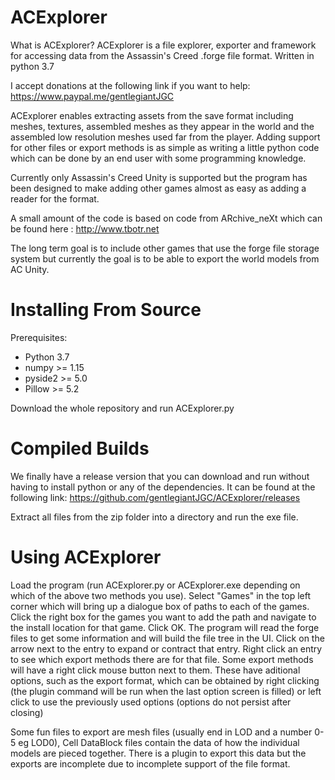 # ACExplorer
What is ACExplorer?
ACExplorer is a file explorer, exporter and framework for accessing data from the Assassin's Creed .forge file format. Written in python 3.7

I accept donations at the following link if you want to help: https://www.paypal.me/gentlegiantJGC

ACExplorer enables extracting assets from the save format including meshes, textures, assembled meshes as they appear in the world and the assembled low resolution meshes used far from the player. Adding support for other files or export methods is as simple as writing a little python code which can be done by an end user with some programming knowledge.

Currently only Assassin's Creed Unity is supported but the program has been designed to make adding other games almost as easy as adding a reader for the format.

A small amount of the code is based on code from ARchive_neXt which can be found here : http://www.tbotr.net

The long term goal is to include other games that use the forge file storage system but currently the goal is to be able to export the world models from AC Unity.

# Installing From Source
Prerequisites:
- Python 3.7
- numpy >= 1.15
- pyside2 >= 5.0
- Pillow >= 5.2

Download the whole repository and run ACExplorer.py

# Compiled Builds
We finally have a release version that you can download and run without having to install python or any of the dependencies. It can be found at the following link: https://github.com/gentlegiantJGC/ACExplorer/releases

Extract all files from the zip folder into a directory and run the exe file.

# Using ACExplorer
Load the program (run ACExplorer.py or ACExplorer.exe depending on which of the above two methods you use).
Select "Games" in the top left corner which will bring up a dialogue box of paths to each of the games.
Click the right box for the games you want to add the path and navigate to the install location for that game.
Click OK.
The program will read the forge files to get some information and will build the file tree in the UI.
Click on the arrow next to the entry to expand or contract that entry.
Right click an entry to see which export methods there are for that file.
Some export methods will have a right click mouse button next to them. These have aditional options, such as the export format, which can be obtained by right clicking (the plugin command will be run when the last option screen is filled) or left click to use the previously used options (options do not persist after closing)

Some fun files to export are mesh files (usually end in LOD and a number 0-5 eg LOD0), Cell DataBlock files contain the data of how the individual models are pieced together. There is a plugin to export this data but the exports are incomplete due to incomplete support of the file format.
